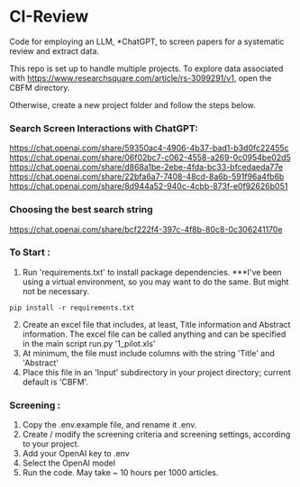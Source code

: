 
# CI-Review
Code for employing an LLM, *ChatGPT, to screen papers for a systematic review and extract data.

This repo is set up to handle multiple projects. To explore data associated with <https://www.researchsquare.com/article/rs-3099291/v1>, open the CBFM directory.

Otherwise, create a new project folder and follow the steps below.

### Search Screen Interactions with ChatGPT:
https://chat.openai.com/share/59350ac4-4906-4b37-bad1-b3d0fc22455c
https://chat.openai.com/share/06f02bc7-c062-4558-a269-0c0954be02d5
https://chat.openai.com/share/d868a1be-2ebe-4fda-bc33-bfcedaeda77e
https://chat.openai.com/share/22bfa6a7-7408-48cd-8a6b-591f96a4fb6b
https://chat.openai.com/share/8d944a52-940c-4cbb-873f-e0f92626b051

### Choosing the best search string
https://chat.openai.com/share/bcf222f4-397c-4f8b-80c8-0c306241170e

### To Start :

1. Run 'requirements.txt' to install package dependencies. ***I've been using a virtual environment, so you may want to do the same. But might not be necessary.

```
pip install -r requirements.txt
```

2. Create an excel file that includes, at least, Title information and Abstract information. The excel file can be called anything and can be specified in the main script run.py '1_pilot.xls'
3. At minimum, the file must include columns with the string 'Title' and 'Abstract'
4. Place this file in an 'Input' subdirectory in your project directory; current default is 'CBFM'. 

### Screening :
1. Copy the .env.example file, and rename it .env. 
2. Create / modify the screening criteria and screening settings, according to your project.
3. Add your OpenAI key to .env
4. Select the OpenAI model
5. Run the code. May take ~ 10 hours per 1000 articles. 

